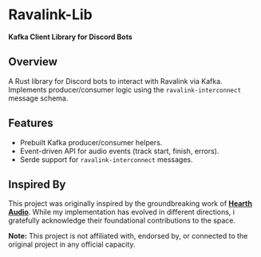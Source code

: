 # Ravalink-Lib

**Kafka Client Library for Discord Bots**

## Overview
A Rust library for Discord bots to interact with Ravalink via Kafka. Implements producer/consumer logic using the `ravalink-interconnect` message schema.

## Features
- Prebuilt Kafka producer/consumer helpers.
- Event-driven API for audio events (track start, finish, errors).
- Serde support for `ravalink-interconnect` messages.

## Inspired By

This project was originally inspired by the groundbreaking work of **[Hearth Audio](https://github.com/HearthAudio)**. While my implementation has evolved in different directions, i gratefully acknowledge their foundational contributions to the space.

**Note:** This project is not affiliated with, endorsed by, or connected to the original project in any official capacity.
